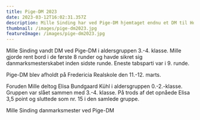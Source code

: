 ```yaml
---
title: Pige-DM 2023
date: 2023-03-12T16:02:31.357Z
description: Mille Sinding har ved Pige-DM hjemtaget endnu et DM til Hornslet Skoleskak
thumbnail: /images/pige-dm2023.jpg
featureImage: /images/pige-dm2023.jpg
---
```

Mille Sinding vandt DM ved Pige-DM i aldersgruppen 3.-4. klasse. Mille gjorde rent bord i de første 8 runder og havde sikret sig danmarksmesterskabet inden sidste runde. Eneste tabsparti var i 9. runde.

Pige-DM blev afholdt på Fredericia Realskole den 11.-12. marts.

Foruden Mille deltog Elisa Bundgaard Kühl i aldersgruppen 0.-2.-klasse. Gruppen var slået sammen med 3.-4. klasse. På trods af det opnåede Elisa 3,5 point og sluttede som nr. 15 i den samlede gruppe.

Mille Sinding danmarksmester ved Pige-DM
